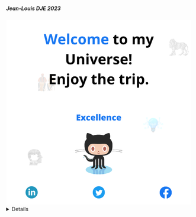 ##### Jean-Louis DJE 2023

<!--
**Jean-Louis-DJE/Jean-Louis-DJE** is a ✨ _special_ ✨ repository because its `README.md` (this file) appears on your GitHub profile.

Here are some ideas to get you started:

- 🔭 I’m currently working on a connected bracelet for autistic children
- 🌱 I’m currently learning Data Science / ML / Electronic / Computer Vision / Cloud Computing / Networks / Systems / IoT...
- 👯 I’m looking to collaborate on AI based IoT devices etc.
- 🤔 I’m looking for help with AI based systems etc.
- 💬 Ask me about Computer Vision etc.
- 📫 How to reach me: louis.dje2021@esatic.edu.ci / 0797349279
- 😄 Pronouns: ...
- ⚡ Fun fact: ...
-->

<picture>
 <source media="(prefers-color-scheme: dark)" srcset="https://github.com/Jean-Louis-DJE/Jean-Louis-DJE/blob/main/img/2.png?raw=true">
 <source media="(prefers-color-scheme: light)" srcset="https://github.com/Jean-Louis-DJE/Jean-Louis-DJE/blob/main/img/1.png?raw=true">
 <img alt="cover_jld" src="https://github.com/Jean-Louis-DJE/Jean-Louis-DJE/blob/master/img/cover.png">
</picture>
<details>
<!--
 <summary>MY PROJECTS</summary>

| Rank | Project's name |Project's description|Date started|Duration|Location|
|-----:|----------------|---------------------|---------------------|--------|
|     1|                |                     |                     |        |
|     2|                |                     |                     |        |
|     3|                |                     |                     |        |

</details>
-->
